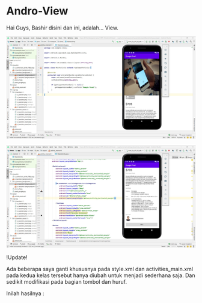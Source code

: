 # Andro-View
Hai Guys, Bashir disini dan ini, adalah...   View.

![Alt Text](https://github.com/lethanaxeger/Andro-View/blob/master/1.jpg)

![Alt Text](https://github.com/lethanaxeger/Andro-View/blob/master/2.jpg)

!Update!

Ada beberapa saya ganti khususnya pada style.xml dan activities_main.xml
pada kedua kelas tersebut hanya diubah untuk menjadi sederhana saja. Dan sedikit modifikasi pada bagian tombol dan huruf.

Inilah hasilnya :
